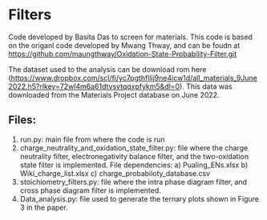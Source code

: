 # Filters
Code developed by Basita Das to screen for materials. This code is based on the origanl code developed by Mwang Thway, and can be foudn at https://github.com/maungthway/Oxidation-State-Probability-Filter.git 

The dataset used to the analysis can be download rom here (https://www.dropbox.com/scl/fi/yc7pgthfllij9ne4icw1d/all_materials_9June2022.h5?rlkey=72wl4m6a61dtvsvtqqxpfykm5&dl=0). This data was downloaded from the Materials Project database on June 2022.

## Files: 
1.	run.py: main file from where the code is run
2.	charge_neutrality_and_oxidation_state_filter.py: file where the charge neutrality filter, electronegativity balance filter, and the two-oxidation state filter is implemented. 
  File dependencies:
  a)	Pualing_ENs.xlsx
  b)	Wiki_charge_list.xlsx
  c)	charge_probabiloty_database.csv
3.	stoichiometry_filters.py: file where the intra phase diagram filter, and cross phase diagram filter is implemented.
4.	Data_analysis.py: file used to generate the ternary plots shown in Figure 3 in the paper. 


